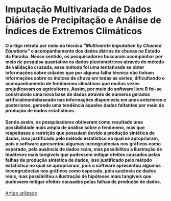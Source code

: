 # Imputação Multivariada de Dados Diários de Precipitação e Análise de Índices de Extremos Climáticos 
 
  #### O artigo retrata por meio da técnica *"Multivarete imputation by Chained Equations"* o acompanhamento dos dados diários de chuvas no Estado da Paraíba. Nesse sentido, os pesquisadores buscaram acompanhar por meio de pesquisa quantativa os dados pluviométricos através do método de validação cruzada, esse método foi uma tentativade se obter informações sobre cidades que por alguma falha técnica não tinham informações sobre os índices de chuva em todas as séries, dificultando o acompanhamento de fenômenos climáticos que muitas vezes prejudicavam os agricultores. Assim, por meio do software livre R foi-se construindo uma nova base de dados através de números gerados artificialmentebaseado nas informações disponíveis em anos anteriores e posteriores, gerando uma tendência àqueles dados faltantes por meio da produção de dados estatísticos. 
  
  #### Sendo assim, os pesquisadores obtiveram como resultado uma possibilidade mais ampla de análise sobre o fenômeno, mas que respeitasse a restrição que possuiam devido a produção sintética de dados, isso justificado pelo método estatístico no qual se apropriaram, pois o software apresentou algumas incongruências nos gráficos como esperado, pela ausência de dados reais, mas possibilitou a ilustração de hipóteses mais tangiveís que pudessem mitigar efeitos causados pelas falhas de produção sintética de dados, isso justificado pelo método estatístico no qual se apropriaram, pois o software apresentou algumas incongruências nos gráficos como esperado, pela ausência de dados reais, mas possibilitou a ilustração de hipóteses mais tangiveís que pudessem mitigar efeitos causados pelas falhas de produção de dados.  
[Artigo utilizado](https://periodicos.ufpe.br/revistas/rbgfe/article/viewFile/232861/26852)

